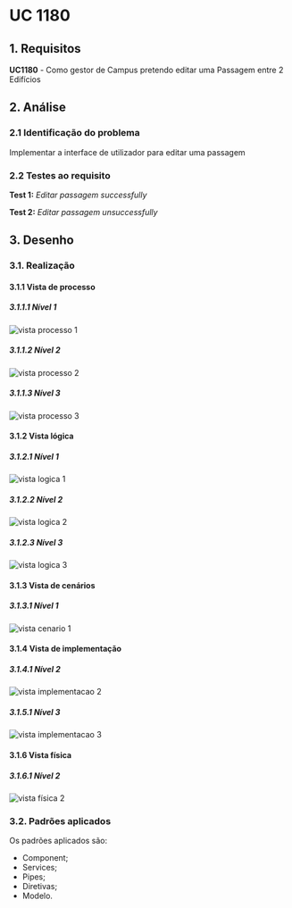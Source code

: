 # UC 1180

## 1. Requisitos

**UC1180** - Como gestor de Campus pretendo editar uma Passagem entre 2 Edifícios

## 2. Análise

### 2.1 Identificação do problema

Implementar a interface de utilizador para editar uma passagem

### 2.2 Testes ao requisito

**Test 1:** *Editar passagem successfully*

**Test 2:** *Editar passagem unsuccessfully*

## 3. Desenho

### 3.1. Realização

#### 3.1.1 Vista de processo

##### 3.1.1.1 Nível 1

![vista processo 1](../UC1180/Nivel%201/vp1.svg "Vista processo - nível 1")

##### 3.1.1.2 Nível 2

![vista processo 2](../UC1180/Nivel%202/vp2.svg "Vista processo - nível 2")

##### 3.1.1.3 Nível 3

![vista processo 3](../UC1180/Nivel%203/vp3.svg "Vista processo - nível 3")

#### 3.1.2 Vista lógica

##### 3.1.2.1 Nível 1

![vista logica 1](/docs/logical_view/sprint2/level1/vl1.svg "Vista lógica - nível 1")

##### 3.1.2.2 Nível 2

![vista logica 2](/docs/logical_view/sprint2/level2/vl2.svg "Vista lógica - nível 2")

##### 3.1.2.3 Nível 3

![vista logica 3](/docs/logical_view/sprint2/level3/vl3.svg "Vista lógica - nível 3")

#### 3.1.3 Vista de cenários

##### 3.1.3.1 Nível 1

![vista cenario 1](/docs/scenario_view/level1/sv1.svg "Vista cenário - nível 1")

#### 3.1.4 Vista de implementação

##### 3.1.4.1 Nível 2

![vista implementacao 2](/docs/implementation_view/iv2.svg "Vista implementação - nível 2")

##### 3.1.5.1 Nível 3

![vista implementacao 3](/docs/implementation_view/sprint2/iv3.svg "Vista implementação - nível 3")

#### 3.1.6 Vista física

##### 3.1.6.1 Nível 2

![vista física 2](/docs/physical_view/level2/sprint2/vf2.svg "Vista física - nível 2")

### 3.2. Padrões aplicados

Os padrões aplicados são:

- Component;
- Services;
- Pipes;
- Diretivas;
- Modelo.